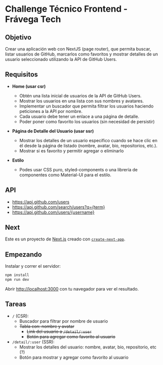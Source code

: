 # Challenge Técnico Frontend - Frávega Tech

## Objetivo

Crear una aplicación web con NextJS (page router), que permita buscar, listar usuarios de GitHub, marcarlos como favoritos y mostrar detalles de un usuario seleccionado utilizando la API de GitHub Users.

## Requisitos

- **Home (usar csr)**

  - Obtén una lista inicial de usuarios de la API de GitHub Users.
  - Mostrar los usuarios en una lista con sus nombres y avatares.
  - Implementar un buscador que permita filtrar los usuarios haciendo peticiones a la API por nombre.
  - Cada usuario debe tener un enlace a una página de detalle.
  - Poder poner como favorito los usuarios (sin necesidad de persistir)

- **Página de Detalle del Usuario (usar ssr)**

  - Mostrar los detalles de un usuario específico cuando se hace clic en él desde la página de listado (nombre, avatar, bio, repositorios, etc.).
  - Mostrar si es favorito y permitir agregar o eliminarlo

- **Estilo**

  - Podes usar CSS puro, styled-components o una librería de componentes como Material-UI para el estilo.

## API

- https://api.github.com/users
- https://api.github.com/search/users?q={term}
- https://api.github.com/users/{username}

## Next

Este es un proyecto de [Next.js](https://nextjs.org) creado con [`create-next-app`](https://nextjs.org/docs/pages/api-reference/create-next-app).

## Empezando

Instalar y correr el servidor:

```bash
npm install
npm run dev
```

Abrir [http://localhost:3000](http://localhost:3000) con tu navegador para ver el resultado.

## Tareas

- `/` (CSR):
  - Buscador para filtrar por nombre de usuario
  - ~~Tabla con: nombre y avatar~~
    - ~~Link del usuario a `/detail/:user`~~
    - ~~Botón para agregar como favorito al usuario~~
- `/detail/:user` (SSR):
  - Mostrar los detalles del usuario: nombre, avatar, bio, repositorio, etc (?)
  - Botón para mostrar y agregar como favorito al usuario
